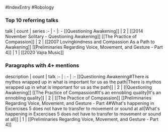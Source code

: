#IndexEntry #Robology

### Top 10 referring talks
talk | count | series
:- | - |: -
[[Questioning Awakening]] | 2 | [[2014 November Solitary - Questioning Awakening]]
[[The Practice of Compassion]] | 2 | [[2007 Lovingkindness and Compassion As a Path to Awakening]]
[[Preliminaries Regarding Voice, Movement, and Gesture - Part 4]] | 1 | [[2020 Vajra Music]]

### Paragraphs with 4+ mentions
description | count | talk
:- | : - | :-
[[Questioning Awakening#There is mythos wrapped up in what is important for us as the path\|There is mythos wrapped up in what is important for us as the path]] | 2 | [[Questioning Awakening]]
[[The Practice of Compassion#It's an ennobling quality\|It's an ennobling quality]] | 2 | [[The Practice of Compassion]]
[[Preliminaries Regarding Voice, Movement, and Gesture - Part 4#What's happening in Excercises 5 does not have to transfer to movement or sound at all\|What's happening in Excercises 5 does not have to transfer to movement or sound at all]] | 1 | [[Preliminaries Regarding Voice, Movement, and Gesture - Part 4]]

